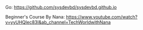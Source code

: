 
Go:
https://github.com/sysdevbd/sysdevbd.github.io

Beginner's Course By Nana: 
https://www.youtube.com/watch?v=yyUHQIec83I&ab_channel=TechWorldwithNana

